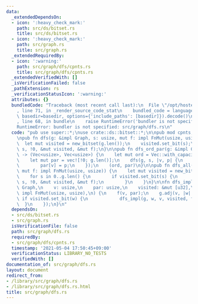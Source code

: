 ```yaml
---
data:
  _extendedDependsOn:
  - icon: ':heavy_check_mark:'
    path: src/ds/bitset.rs
    title: src/ds/bitset.rs
  - icon: ':heavy_check_mark:'
    path: src/graph.rs
    title: src/graph.rs
  _extendedRequiredBy:
  - icon: ':warning:'
    path: src/graph/dfs/cpnts.rs
    title: src/graph/dfs/cpnts.rs
  _extendedVerifiedWith: []
  _isVerificationFailed: false
  _pathExtension: rs
  _verificationStatusIcon: ':warning:'
  attributes: {}
  bundledCode: "Traceback (most recent call last):\n  File \"/opt/hostedtoolcache/Python/3.9.5/x64/lib/python3.9/site-packages/onlinejudge_verify/documentation/build.py\"\
    , line 71, in _render_source_code_stat\n    bundled_code = language.bundle(stat.path,\
    \ basedir=basedir, options={'include_paths': [basedir]}).decode()\n  File \"/opt/hostedtoolcache/Python/3.9.5/x64/lib/python3.9/site-packages/onlinejudge_verify/languages/user_defined.py\"\
    , line 68, in bundle\n    raise RuntimeError('bundler is not specified: {}'.format(path.as_posix()))\n\
    RuntimeError: bundler is not specified: src/graph/dfs.rs\n"
  code: "pub use super::*;\nuse crate::ds::bitset::*;\n\npub mod cpnts;\npub mod weighted;\n\
    \npub fn dfs(g: &impl Graph, s: usize, mut f: impl FnMut(usize, usize)) {\n  \
    \  let mut visited = new_bitset(g.len());\n    visited.set_bit(s);\n    dfs_impl(g,\
    \ s, !0, &mut visited, &mut f);\n}\n\npub fn dfs_ord_par(g: &impl Graph, s: usize)\
    \ -> (Vec<usize>, Vec<usize>) {\n    let mut ord = Vec::with_capacity(g.len());\n\
    \    let mut par = vec![!0; g.len()];\n    dfs(g, s, |v, p| {\n        ord.push(v);\n\
    \        par[v] = p;\n    });\n    (ord, par)\n}\n\npub fn dfs_all(g: &impl Graph,\
    \ mut f: impl FnMut(usize, usize)) {\n    let mut visited = new_bitset(g.len());\n\
    \    for s in 0..g.len() {\n        if visited.set_bit(s) {\n            dfs_impl(g,\
    \ s, !0, &mut visited, &mut f);\n        }\n    }\n}\n\nfn dfs_impl(\n    g: &impl\
    \ Graph,\n    v: usize,\n    par: usize,\n    visited: &mut [u32],\n    f: &mut\
    \ impl FnMut(usize, usize),\n) {\n    f(v, par);\n    g.adj(v, |w| {\n       \
    \ if visited.set_bit(w) {\n            dfs_impl(g, w, v, visited, f);\n      \
    \  }\n    });\n}\n"
  dependsOn:
  - src/ds/bitset.rs
  - src/graph.rs
  isVerificationFile: false
  path: src/graph/dfs.rs
  requiredBy:
  - src/graph/dfs/cpnts.rs
  timestamp: '2021-05-04 17:50:45+09:00'
  verificationStatus: LIBRARY_NO_TESTS
  verifiedWith: []
documentation_of: src/graph/dfs.rs
layout: document
redirect_from:
- /library/src/graph/dfs.rs
- /library/src/graph/dfs.rs.html
title: src/graph/dfs.rs
---
```

